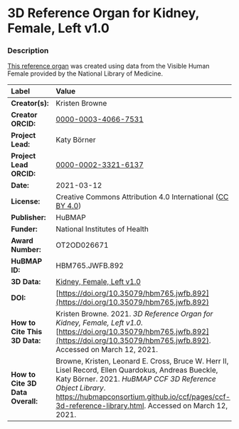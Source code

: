 # 3D Reference Organ for Kidney, Female, Left v1.0

### Description
[This reference organ](https://hubmapconsortium.github.io/ccf/pages/ccf-3d-reference-library.html) was created using data from the Visible Human Female provided by the National Library of Medicine.

| Label | Value |
| :------------- |:-------------|
| **Creator(s):** | Kristen Browne |
| **Creator ORCID:** | [0000-0003-4066-7531](https://orcid.org/0000-0003-4066-7531) |
| **Project Lead:** | Katy B&ouml;rner |
| **Project Lead ORCID:** | [0000-0002-3321-6137](https://orcid.org/0000-0002-3321-6137) |
| **Date:** | 2021-03-12 |
| **License:** | Creative Commons Attribution 4.0 International ([CC BY 4.0](https://creativecommons.org/licenses/by/4.0/)) |
| **Publisher:** | HuBMAP |
| **Funder:** | National Institutes of Health |
| **Award Number:** | OT2OD026671 |
| **HuBMAP ID:** | HBM765.JWFB.892 |
| **3D Data:** | [Kidney, Female, Left v1.0](https://hubmapconsortium.github.io/ccf-releases/v1.0/models/VH_F_Kidney_Left_v1.0.glb) |
| **DOI:** | [https://doi.org/10.35079/hbm765.jwfb.892](https://doi.org/10.35079/hbm765.jwfb.892) |
| **How to Cite This 3D Data:** | Kristen Browne. 2021. *3D Reference Organ for Kidney, Female, Left v1.0.* [https://doi.org/10.35079/hbm765.jwfb.892](https://doi.org/10.35079/hbm765.jwfb.892). Accessed on March 12, 2021. |
| **How to Cite 3D Data Overall:** | Browne, Kristen, Leonard E. Cross, Bruce W. Herr II, Lisel Record, Ellen Quardokus, Andreas Bueckle, Katy B&ouml;rner. 2021. *HuBMAP CCF 3D Reference Object Library*. https://hubmapconsortium.github.io/ccf/pages/ccf-3d-reference-library.html. Accessed on March 12, 2021. |
